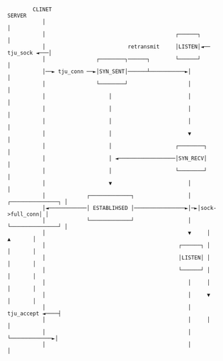 


            CLINET                                                             SERVER
               │                                                                  │
               │                                         ┌──────┐                 │  
               │                          retransmit     │LISTEN│◄── tju_sock ◄───│       
               │                ┌────────┐──────┐        └──────┘                 │  
               │──► tju_conn ──►│SYN_SENT│──────┴───────────►│                    │  
               │                └────────┘                   │                    │
               │                    │                        │                    │
               │                    │                        │                    │
               │                    │                        │                    │
               │                    │                        ▼                    │
               │                    │                    ┌────────┐               │
               │                    │ ◄──────────────────│SYN_RECV│               │
               │                    │                    └────────┘               │
               │                    ▼                        │                    │
               │             ┌─────────────┐                 │  ┌───────────────┐ │
               │◄────────────│ ESTABLIHSED │────────────────►│─►│sock->full_conn│ │       
               │             └─────────────┘                 │  └───────────────┘ │
               │                                             ▼     │      ▲       │
               │                                          ┌──────┐ │      │       │
               │                                          │LISTEN│ │      │       │      
               │                                          └──────┘ │      │       │
               │                                             │     │      │       │
               │                                             │     ▼      │       │
               │                                             │    tju_accept ◄────┤       
               │                                             │     │              │
               │                                             │     └─────────────►│
               │                                             │                    │
